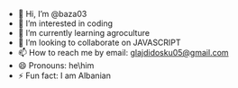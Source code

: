 - 👋 Hi, I’m @baza03
- 👀 I’m interested in coding
- 🌱 I’m currently learning agroculture
- 💞️ I’m looking to collaborate on JAVASCRIPT
- 📫 How to reach me by email: glajdidosku05@gmail.com
- 😄 Pronouns: he\him
- ⚡ Fun fact: I am Albanian

<!---
baza03/baza03 is a ✨ special ✨ repository because its `README.md` (this file) appears on your GitHub profile.
You can click the Preview link to take a look at your changes.
--->
